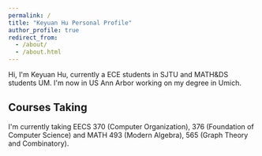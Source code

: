 ```yaml
---
permalink: /
title: "Keyuan Hu Personal Profile"
author_profile: true
redirect_from: 
  - /about/
  - /about.html
---
```


Hi, I'm Keyuan Hu, currently a ECE students in SJTU and MATH&DS students UM. I'm now in US Ann Arbor working on my degree in Umich. 

## Courses Taking

I'm currently taking EECS 370 (Computer Organization), 376 (Foundation of Computer Science) and MATH 493 (Modern Algebra), 565 (Graph Theory and Combinatory). 